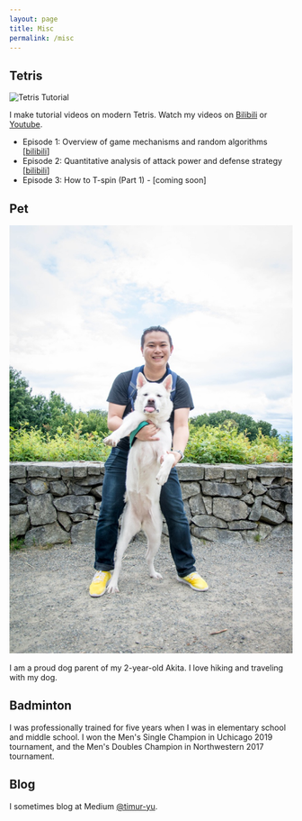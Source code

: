 ```yaml
---
layout: page
title: Misc
permalink: /misc
---
```

## Tetris

![Tetris Tutorial](img/tetris.png)

I make tutorial videos on modern Tetris. Watch my videos on [Bilibili](https://space.bilibili.com/492028344) or [Youtube](https://www.youtube.com/channel/UCQV6uT1jJGpT_QKneOdZq9w?view_as=subscriber).

- Episode 1: Overview of game mechanisms and random algorithms [[bilibili](https://www.bilibili.com/video/BV1PD4y1X7Js)]
- Episode 2: Quantitative analysis of attack power and defense strategy [[bilibili](https://www.bilibili.com/video/BV16a4y1p7VL)]
- Episode 3: How to T-spin (Part 1) - [coming soon]

## Pet

<!-- ![Mochi](img/mochi.jpg) -->
<img alt="Facebook Logo" src="img/mochi.jpg">

I am a proud dog parent of my 2-year-old Akita. I love hiking and traveling with my dog. 

## Badminton

I was professionally trained for five years when I was in elementary school and middle school. I won the Men's Single Champion in Uchicago 2019 tournament, and the Men's Doubles Champion in Northwestern 2017 tournament.

## Blog

I sometimes blog at Medium [@timur-yu](https://timur-yu.medium.com).